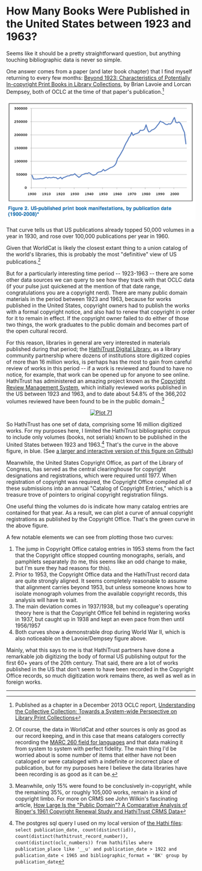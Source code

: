 # How Many Books Were Published in the United States between 1923 and 1963?

Seems like it should be a pretty straightforward question, but anything touching bibliographic data is never so simple. 

One answer comes from a paper (and later book chapter) that I find myself returning to every few months: [Beyond 1923: Characteristics of Potentially In-copyright Print Books in Library Collections](http://www.dlib.org/dlib/november09/lavoie/11lavoie.html), by Brian Lavoie and Lorcan Dempsey, both of OCLC at the time of that paper's publication.[^chapter]

![US publications according to WorldCat data](lavoie_dempsey_beyond_1923.png)

That curve tells us that US publications already topped 50,000 volumes in a year in 1930, and rose over 100,000 publications per year in 1960.

Given that WorldCat is likely the closest extant thing to a union catalog of the world's libraries, this is probably the most "definitive" view of US publications.[^worldcat_note] 

But for a particularly interesting time period -- 1923-1963 -- there are some other data sources we can query to see how they track with that OCLC data (if your pulse just quickened at the mention of that date range, congratulations you are a copyright nerd). There are many public domain materials in the period between 1923 and 1963, because for works published in the United States, copyright owners had to publish the works with a formal copyright notice, and also had to renew that copyright in order for it to remain in effect. If the copyright owner failed to do either of those two things, the work graduates to the public domain and becomes part of the open cultural record.

For this reason, libraries in general are very interested in materials published during that period; the [HathiTrust Digital Library](http://hathitrust.org/), as a library community partnership where dozens of institutions store digitized copies of more than 16 million works, is perhaps has the most to gain from careful review of works in this period -- if a work is reviewed and found to have no notice, for example, that work can be opened up for anyone to see online. HathiTrust has administered an amazing project known as the [Copyright Review Management System](https://www.hathitrust.org/copyright-review), which initially reviewed works published in the US between 1923 and 1963, and to date about 54.8% of the 366,202 volumes reviewed have been found to be in the public domain.[^wilkin_note] 


<!-- ![Plot of Copyright Office records vs. HathiTrust records indicating US publication](cce_plot.png) -->

<div>
    <a href="https://plot.ly/~hadro/71/?share_key=ozpf4TbQglQ5k7qRnsOHS0" target="_blank" title="Plot 71" style="display: block; text-align: center;"><img src="https://plot.ly/~hadro/71.png?share_key=ozpf4TbQglQ5k7qRnsOHS0" alt="Plot 71" style="max-width: 100%;width: 600px;"  width="600" onerror="this.onerror=null;this.src='https://plot.ly/404.png';" /></a>
    <script data-plotly="hadro:71" sharekey-plotly="ozpf4TbQglQ5k7qRnsOHS0" src="https://plot.ly/embed.js" async></script>
</div>

So HathiTrust has one set of data, comprising some 16 million digitized works. For my purposes here, I limited the HathiTrust bibliographic corpus to include only volumes (books, not serials) known to be published in the United States between 1923 and 1963.[^sql] That's the curve in the above figure, in blue. (See [a larger and interactive version of this figure on Github](https://hadro.github.io/hathi_analysis/cce/cce_count.html))

Meanwhile, the United States Copyright Office, as part of the Library of Congress, has served as the central clearinghouse for copyright designations and registrations, which were required until 1977. When registration of copyright was required, the Copyright Office compiled all of these submissions into an annual "Catalog of Copyright Entries," which is a treasure trove of pointers to original copyright registration filings.

One useful thing the volumes do is indicate how many catalog entries are contained for that year. As a result, we can plot a curve of annual copyright registrations as published by the Copyright Office. That's the green curve in the above figure.

A few notable elements we can see from plotting those two curves:

1. The jump in Copyright Office catalog entries in 1953 stems from the fact that the Copyright office stopped counting monographs, serials, and pamphlets separately (to me, this seems like an odd change to make, but I'm sure they had reasons for this).
2. Prior to 1953, the Copyright Office data and the HathiTrust record data are quite strongly aligned. It seems completely reasonable to assume that alignment carries beyond 1953, but unless someone knows how to isolate monograph volumes from the available copyright records, this analysis will have to wait.  
3. The main deviation comes in 1937/1938, but my colleague's operating theory here is that the Copyright Office fell behind in registering works in 1937, but caught up in 1938 and kept an even pace from then until 1956/1957
4. Both curves show a demonstrable drop during World War II, which is also noticeable on the Lavoie/Dempsey figure above.

Mainly, what this says to me is that HathiTrust partners have done a remarkable job digitizing the body of formal US publishing output for the first 60+ years of the 20th century. That said, there are a lot of works published in the US that don't seem to have been recorded in the Copyright Office records, so much digitization work remains there, as well as well as in foreign works.


<!-- ![Bowker book publication data(?) vs Copyright office records](bowker_cce_data_via_zvi_s_rosen.jpg) -->



<!-- ## Takeaways

So what have we learned?

1. WorldCat knows about roughly 5x as many books published in the United States between 1923 and 1963 than does HathiTrust. Interesting for HathiTrust partners to think about how to close that gap, which seems like a high ROI period of publications to look at.
1. HathiTrust (and WorldCat) know about many more volumes than were recorded by the US Copyright Office, and subsequently by Bowker. A couple thoughts on this: to me, this means that there are probably relatively few works that were officially registered with the Copyright Office that are missing from HathiTrust. Not none, but on balance, I believe it's probably correct to assume that those works are more likely to be widely held, particularly by the research libraries that comprise HathiTrust. This is great news, and really highlights the critical value of the CRMS project. Likewise, as a corollary, if you buy the previous assumption, then this seems like an even more important area for libraries to focus on filling out, since at the very least, it appears that 50% of the works published in this timeframe have been found to be in the public domain, and possibly higher, if you believe that the works likely to be missing are the ones that never registered for US copyright in the first place.
2. -->

---

[^chapter]: Published as a chapter in a December 2013 OCLC report, [Understanding the Collective Collection: Towards a System-wide Perspective on Library Print Collections](https://www.oclc.org/content/dam/research/publications/library/2013/2013-09.pdf)

[^worldcat_note]: Of course, the data in WorldCat and other sources is only as good as our record keeping, and in this case that means catalogers correctly recording the [MARC 260 field for languages](http://www.loc.gov/marc/bibliographic/bd260.html) and that data making it from system to system with perfect fidelity. The main thing I'd be worried about is some number of items that either have not been cataloged or were cataloged with a indefinite or incorrect place of publication, but for my purposes here I believe the data libraries have been recording is as good as it can be.

[^wilkin_note]: Meanwhile, only 15% were found to be conclusively in-copyright, while the remaining 35%, or roughly 105,000 works, remain in a kind of copyright limbo. For more on CRMS see John Wilkin's fascinating article, [How Large Is the "Public Domain"? A Comparative Analysis of Ringer's 1961 Copyright Renewal Study and HathiTrust CRMS Data](http://crl.acrl.org/index.php/crl/article/view/16582)

[^sql]: The postgres sql query I used on my local version of [the Hathi files](https://www.hathitrust.org/hathifiles): 
`select publication_date, count(distinct(id)), count(distinct(hathitrust_record_number)), count(distinct(oclc_numbers)) from hathifiles where publication_place like '__u' and publication_date > 1922 and publication_date < 1965 and bibliographic_format = 'BK' group by publication_date`
